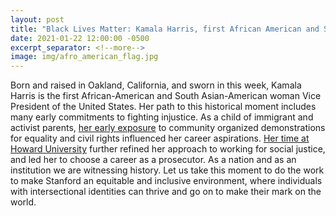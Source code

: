 ```yaml
---
layout: post
title: "Black Lives Matter: Kamala Harris, first African American and South Asian American woman Vice President of the United States"
date: 2021-01-22 12:00:00 -0500
excerpt_separator: <!--more-->
image: img/afro_american_flag.jpg
---
```


Born and raised in Oakland, California, and sworn in this week, Kamala Harris is the first African-American and South Asian-American woman Vice President of the United States. Her path to this <!--more--> historical moment includes many early commitments to fighting injustice. As a child of immigrant and activist parents, [her early exposure][early-exposure] to community organized demonstrations for equality and civil rights influenced her career aspirations. [Her time at Howard University][howard-university] further refined her approach to working for social justice, and led her to choose a career as a prosecutor. As a nation and as an institution we are witnessing history. Let us take this moment to do the work to make Stanford an equitable and inclusive environment, where individuals with intersectional identities can thrive and go on to make their mark on the world.

[early-exposure]: http://r20.rs6.net/tn.jsp?f=001Eib1zl2gfvhLlCWzyZ2f9J2r4QmRsWhwefanjvEcGyYw7c7E__RV2bi5zQsd6Lgn7vasxt6tXSq8NIURnbXa0Y6ULd3BSMWjSBJaN0GG3U3iAZ3G7B8Wr0V_UdmstAhOrNOXe4FbrlqDEbqDLcIzwuD5vfzzLnGgJWle4SV0ZMQ_DoPxLcVd1UHVaHSS6QkrbucSV0wwg1dn847htOxsACJXyAmz6lU9y1c_w-zPl-CxC3Vy6e2j6sNSQ6rQH764xXPKY4FIVbCER8chYtm0O2rDFWkGqpYw5mPDycDemSwg-jv_LFR3UpaVgowTCnV6dFvCJus_YVg0xoMpjWeslSG3Tx9UNb97FCBRNhggLErYslLwpn-HyMiNRLtap0KoPUpHCxi7jR8n-N8E0Dq_YnYRyyCH-lFqWvMIgQryCRAJEwAjCJgQrwMwMXpuaoESQvb-0tvi0x6we7i6kcoevEWdJSoRXbVX3K4z5wCQH0FVAkT9JyHOua9k7FkqwOG2dewLM8alZMUAY1E2iSLF84_Z44bq-J22WecVU-kzjliLTm5sPqETV2WKtP2z3ZQjz8jFhn_Fn6s9dPqJH6mwbobTRHuZBtV-vHh_ktbGJh2fycPCxfqQKuyz8O5BpAKLQLF0Bniuoc0DyhoYnYYfZcXRuKjlBc5MnK12YJvTe6RlYg9fGOxV4p2UhEs1WFad_QNFS-Y403aN5s24Quy1FYguvE6ddm6udNei8rk8io6_Gb_BR0_o8cllCkz_YwMmuyeeipsziX4vm70H34idh9Sn8O0NwR2I&c=Xvg6FsajDmQMkO-XmXCz_V-EuWymtLWNifHNlzkGc4q6ri3fI67k1w==&ch=WDwBUUvXN_BvjWoSfISncH9CB_Ug3ZS75k7jkKV8o-lQ_D37GygrkA==
[howard-university]: http://r20.rs6.net/tn.jsp?f=001Eib1zl2gfvhLlCWzyZ2f9J2r4QmRsWhwefanjvEcGyYw7c7E__RV2bi5zQsd6Lgn4uozZUnMvIaZaezNzzgOTdfYNUs6N8hrkTDWq2CfT5qZPT7DiuuC1d5RggK_7Qjfv-JJp9yfYi-HtuXWe_E1GF2Wz2FnLpUpogoPP07OCtToO4r6hremVr7CkuoKP0Gb1vaEXuHZUUzpCgIeizbBl7147h_zMLQwcZ2LOPdWC0K3asvnjp-rbPcn-81is5w0G5vdN7H4wcxWfgdtmmWTV2BAtkCrBHJ58sm7vaxfVbsmIWNwHbXQJfHsx858jxAlP6jMFnTr8CWIIyODV1avkzG0v4erIsVHvGeu-fBHQPP8zeSvT2nfJa305jjojRJi-fcOJFJm33n33Dss6wKb9mmD7EeV_bKz7vsIZetwLTA6xzaA1RhB3GvG_nuOId_TxPW60LF9CLHfHLskpkS6tdmXFOZfZDGuJyXgG7cgR1mDjINtAQk9qV_ktqLsNfeUUaDhefxUApbsLdZfRkeSOH5WKX7QtAabbDHnpM88jy480F9H9ssV2AdxrtVa2M4n1Rs9kSOJYlRTLzozoRJL6Cny3zdvuOckIxfovn0GrcS7pf7oUisbaWgFNyBNhZQCI_2qoMZkoUYolygyisA505WJZeaING9GCdymJ4kG5gG5BRc1n-VCF8OCx2qd8_0qTTstN0fE5YxVclvEVbvMFx0Rrj37C8RTtyAdYZh9ibojMwZ1Nhg_X5EX-j2O_T0eOzr42liWMu_ci2RIi08UywfSonO-evkT&c=Xvg6FsajDmQMkO-XmXCz_V-EuWymtLWNifHNlzkGc4q6ri3fI67k1w==&ch=WDwBUUvXN_BvjWoSfISncH9CB_Ug3ZS75k7jkKV8o-lQ_D37GygrkA==
